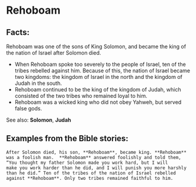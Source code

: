 Rehoboam
========

Facts:
------

Rehoboam was one of the sons of King Solomon, and became the king of
the nation of Israel after Solomon died.

-   When Rehoboam spoke too severely to the people of Israel, ten of the
    tribes rebelled against him. Because of this, the nation of Israel
    became two kingdoms: the kingdom of Israel in the north and the
    kingdom of Judah in the south.
-   Rehoboam continued to be the king of the kingdom of Judah, which
    consisted of the two tribes who remained loyal to him.
-   Rehoboam was a wicked king who did not obey Yahweh, but served false
    gods.

See also: **Solomon**, **Judah**

Examples from the Bible stories:
--------------------------------

    After Solomon died, his son, **Rehoboam**, became king. **Rehoboam**
    was a foolish man.  **Rehoboam** answered foolishly and told them,
    “You thought my father Solomon made you work hard, but I will
    make you work harder than he did, and I will punish you more harshly
    than he did.” Ten of the tribes of the nation of Israel rebelled
    against **Rehoboam**. Only two tribes remained faithful to him.
